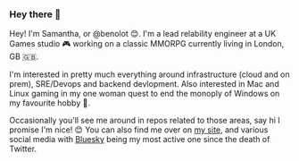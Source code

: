 ### Hey there 👋

<!--

**benolot/benolot** is a ✨ _special_ ✨ repository because its `README.md` (this file) appears on your GitHub profile.

Here are some ideas to get you started:
- 🔭 I’m currently working on ...
- 🌱 I’m currently learning ...
- 👯 I’m looking to collaborate on ...
- 🤔 I’m looking for help with ...
- 💬 Ask me about ...
- 📫 How to reach me: ...
- 😄 Pronouns: ...
- ⚡ Fun fact: ...
-->

Hey! I'm Samantha, or @benolot 😊. I'm a lead relability engineer at a UK Games studio 🎮 working on a classic MMORPG currently living in London, GB 🇬🇧.

I'm interested in pretty much everything around infrastructure (cloud and on prem), SRE/Devops and backend devlopment. Also interested in Mac and Linux gaming in my one woman quest to end the monoply of Windows on my favourite hobby 😤.

Occasionally you'll see me around in repos related to those areas, say hi I promise I'm nice! 😊 You can also find me over on [my site](https://benolot.com), and various social media with [Bluesky](https://bsky.app/profile/benolot.com) being my most active one since the death of Twitter.
